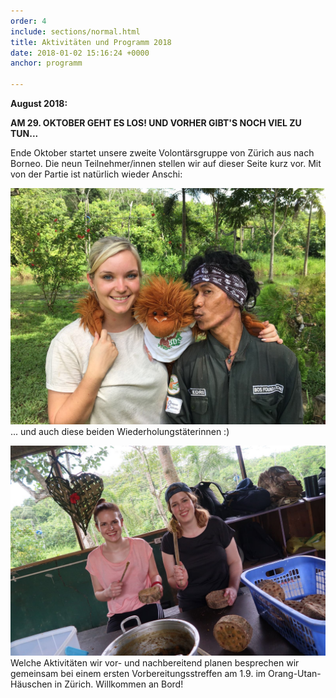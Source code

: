 ```yaml
---
order: 4
include: sections/normal.html
title: Aktivitäten und Programm 2018
date: 2018-01-02 15:16:24 +0000
anchor: programm

---
```

**August 2018:**

**AM 29. OKTOBER GEHT ES LOS! UND VORHER GIBT'S NOCH VIEL ZU TUN...**

Ende Oktober startet unsere zweite Volontärsgruppe von Zürich aus nach Borneo. Die neun Teilnehmer/innen stellen wir auf dieser Seite kurz vor. Mit von der Partie ist natürlich wieder Anschi:

![](/uploads/2018/01/26/IMG-20180126-WA0059.jpg)... und auch diese beiden Wiederholungstäterinnen :)

![](/uploads/2018/01/22/IMG-20180122-WA0006.jpg)Welche Aktivitäten wir vor- und nachbereitend planen besprechen wir gemeinsam bei einem ersten Vorbereitungsstreffen am 1.9. im Orang-Utan-Häuschen in Zürich. Willkommen an Bord!